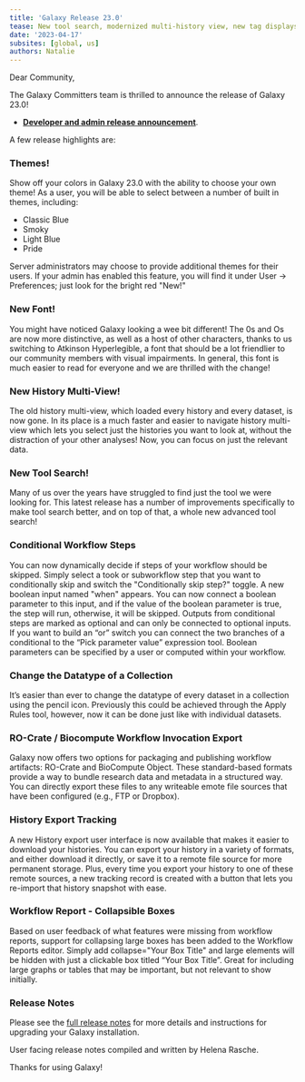 ```yaml
---
title: 'Galaxy Release 23.0'
tease: New tool search, modernized multi-history view, new tag displays, theme support, & so much more!
date: '2023-04-17'
subsites: [global, us]
authors: Natalie
---
```


Dear Community,

The Galaxy Committers team is thrilled to announce the release of Galaxy 23.0!

- **[Developer and admin release announcement](https://docs.galaxyproject.org/en/master/releases/23.0_announce_user.html)**.

A few release highlights are:

### Themes!

Show off your colors in Galaxy 23.0 with the ability to choose your own theme!
As a user, you will be able to select between a number of built in themes, including:
- Classic Blue
- Smoky
- Light Blue
- Pride

Server administrators may choose to provide additional themes for their users. If your
admin has enabled this feature, you will find it under User → Preferences; just look for
the bright red "New!"

### New Font!

You might have noticed Galaxy looking a wee bit different! 
The 0s and Os are now more distinctive, as well as a host of other characters,
thanks to us switching to Atkinson Hyperlegible, a font that should be a lot
friendlier to our community members with visual impairments. In general, this
font is much easier to read for everyone and we are thrilled with the change!

### New History Multi-View!

The old history multi-view, which loaded every history and every dataset, is now gone.
In its place is a much faster and easier to navigate history multi-view which lets 
you select just the histories you want to look at, without the distraction of your
other analyses! Now, you can focus on just the relevant data.

### New Tool Search!

Many of us over the years have struggled to find just the tool we were looking for. This
latest release has a number of improvements specifically to make tool search better, 
and on top of that, a whole new advanced tool search!

### Conditional Workflow Steps

You can now dynamically decide if steps of your workflow should be skipped.
Simply select a took or subworkflow step that you want to conditionally skip
and switch the "Conditionally skip step?" toggle. A new boolean input named
"when" appears. You can now connect a boolean parameter to this input, and if the
value of the boolean parameter is true, the step will run, otherwise, it will be skipped.
Outputs from conditional steps are marked as optional and can only be connected to 
optional inputs. If you want to build an “or” switch you can connect the two branches of 
a conditional to the “Pick parameter value” expression tool. Boolean parameters can be 
specified by a user or computed within your workflow. 

### Change the Datatype of a Collection

It’s easier than ever to change the datatype of every dataset in a collection using the 
pencil icon. Previously this could be achieved through the Apply Rules tool, however, 
now it can be done just like with individual datasets.

### RO-Crate / Biocompute Workflow Invocation Export

Galaxy now offers two options for packaging and publishing workflow artifacts: RO-Crate 
and BioCompute Object. These standard-based formats provide a way to bundle research 
data and metadata in a structured way. You can directly export these files to any writeable 
emote file sources that have been configured (e.g., FTP or Dropbox).

### History Export Tracking

A new History export user interface is now available that makes it easier to download 
your histories. You can export your history in a variety of formats, and either download 
it directly, or save it to a remote file source for more permanent storage. Plus, every 
time you export your history to one of these remote sources, a new tracking record is 
created with a button that lets you re-import that history snapshot with ease.

### Workflow Report - Collapsible Boxes

Based on user feedback of what features were missing from workflow reports, support for 
collapsing large boxes has been added to the Workflow Reports editor. Simply add 
collapse="Your Box Title" and large elements will be hidden with just a clickable box 
titled “Your Box Title”. Great for including large graphs or tables that may be important, 
but not relevant to show initially.

### Release Notes

Please see the [full release notes](https://docs.galaxyproject.org/en/master/releases/23.0_announce.html) for more
details and instructions for upgrading your Galaxy installation.

User facing release notes compiled and written by Helena Rasche.



Thanks for using Galaxy!

